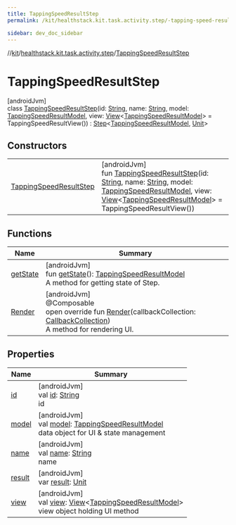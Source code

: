 ```yaml
---
title: TappingSpeedResultStep
permalink: /kit/healthstack.kit.task.activity.step/-tapping-speed-result-step/index.html

sidebar: dev_doc_sidebar
---
```

//[kit](../../../kit.html)/[healthstack.kit.task.activity.step](../index.html)/[TappingSpeedResultStep](index.html)



# TappingSpeedResultStep



[androidJvm]\
class [TappingSpeedResultStep](index.html)(id: [String](https://kotlinlang.org/api/latest/jvm/stdlib/kotlin/-string/index.html), name: [String](https://kotlinlang.org/api/latest/jvm/stdlib/kotlin/-string/index.html), model: [TappingSpeedResultModel](../../healthstack.kit.task.activity.model/-tapping-speed-result-model/index.html), view: [View](../../healthstack.kit.task.base/-view/index.html)&lt;[TappingSpeedResultModel](../../healthstack.kit.task.activity.model/-tapping-speed-result-model/index.html)&gt; = TappingSpeedResultView()) : [Step](../../healthstack.kit.task.base/-step/index.html)&lt;[TappingSpeedResultModel](../../healthstack.kit.task.activity.model/-tapping-speed-result-model/index.html), [Unit](https://kotlinlang.org/api/latest/jvm/stdlib/kotlin/-unit/index.html)&gt;



## Constructors


| | |
|---|---|
| [TappingSpeedResultStep](-tapping-speed-result-step.html) | [androidJvm]<br>fun [TappingSpeedResultStep](-tapping-speed-result-step.html)(id: [String](https://kotlinlang.org/api/latest/jvm/stdlib/kotlin/-string/index.html), name: [String](https://kotlinlang.org/api/latest/jvm/stdlib/kotlin/-string/index.html), model: [TappingSpeedResultModel](../../healthstack.kit.task.activity.model/-tapping-speed-result-model/index.html), view: [View](../../healthstack.kit.task.base/-view/index.html)&lt;[TappingSpeedResultModel](../../healthstack.kit.task.activity.model/-tapping-speed-result-model/index.html)&gt; = TappingSpeedResultView()) |


## Functions


| Name | Summary |
|---|---|
| [getState](../../healthstack.kit.task.base/-step/get-state.html) | [androidJvm]<br>fun [getState](../../healthstack.kit.task.base/-step/get-state.html)(): [TappingSpeedResultModel](../../healthstack.kit.task.activity.model/-tapping-speed-result-model/index.html)<br>A method for getting state of Step. |
| [Render](-render.html) | [androidJvm]<br>@Composable<br>open override fun [Render](-render.html)(callbackCollection: [CallbackCollection](../../healthstack.kit.task.base/-callback-collection/index.html))<br>A method for rendering UI. |


## Properties


| Name | Summary |
|---|---|
| [id](../../healthstack.kit.task.base/-step/id.html) | [androidJvm]<br>val [id](../../healthstack.kit.task.base/-step/id.html): [String](https://kotlinlang.org/api/latest/jvm/stdlib/kotlin/-string/index.html)<br>id |
| [model](../../healthstack.kit.task.base/-step/model.html) | [androidJvm]<br>val [model](../../healthstack.kit.task.base/-step/model.html): [TappingSpeedResultModel](../../healthstack.kit.task.activity.model/-tapping-speed-result-model/index.html)<br>data object for UI & state management |
| [name](../../healthstack.kit.task.base/-step/name.html) | [androidJvm]<br>val [name](../../healthstack.kit.task.base/-step/name.html): [String](https://kotlinlang.org/api/latest/jvm/stdlib/kotlin/-string/index.html)<br>name |
| [result](../../healthstack.kit.task.base/-step/result.html) | [androidJvm]<br>var [result](../../healthstack.kit.task.base/-step/result.html): [Unit](https://kotlinlang.org/api/latest/jvm/stdlib/kotlin/-unit/index.html) |
| [view](../../healthstack.kit.task.base/-step/view.html) | [androidJvm]<br>val [view](../../healthstack.kit.task.base/-step/view.html): [View](../../healthstack.kit.task.base/-view/index.html)&lt;[TappingSpeedResultModel](../../healthstack.kit.task.activity.model/-tapping-speed-result-model/index.html)&gt;<br>view object holding UI method |

